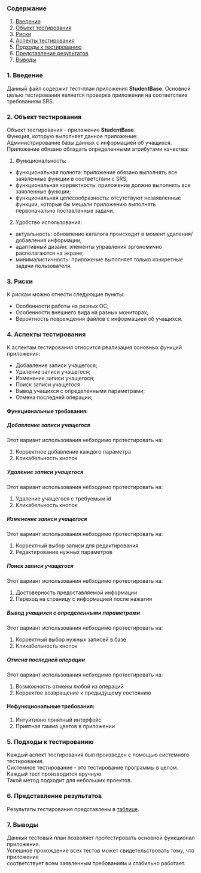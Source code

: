 ### Содержание
  1. [Введение](#1)
  2. [Объект тестирования](#2)
  3. [Риски](#3)
  4. [Аспекты тестирования](#4)<br>
  5. [Подходы к тестированию](#5)
  6. [Представление результатов](#6)
  7. [Выводы](#7)

<a name="1"></a>
### 1. Введение
  Данный файл содержит тест-план приложения **StudentBase**. Основной целью тестирования является
  проверка приложения на соответствие требованиям SRS.

<a name="2"></a>
### 2. Объект тестирования
Объект тестирования -  приложение **StudentBase**.  
Функция, которую выполняет данное приложение:  
Администрирование базы данных с информацией об учащихся. 
Приложение обязано обладать определенными атрибутами качества: 
   
   1. Функциональность:
+ функциональная полнота: приложение обязано выполнять все заявленные функции в соответствии с SRS;
+ функциональная корректность: приложение должно выполнять все заявленные функции;
+ функциональная целесообразность: отсутствуют незаявленные функции, которые бы мешали приложению выполнять первоначально поставленные задачи.

2. Удобство использования:  
+ актуальность: обновление каталога происходит в момент удаления/добавления информации;  
+ адаптивный дизайн: элементы управления эргономично располагаются на экране;  
+ минималистичность: приложение выполняет только конкретные задачи пользователя.  


<a name="3"></a>
### 3. Риски
К рискам можно отнести следующие пункты:
* Особенности работы на разных ОС;
* Особенности внешнего вида на разных мониторах;
* Вероятность повреждения файлов с информацией об учащихся.  

<a name="4"></a>
### 4. Аспекты тестирования
К аспектам тестирования относится реализация основных функций приложения:
* Добавление записи учащегося;
* Удаление записи учащегося;
* Изменение записи учащегося;
* Поиск записи учащегося
* Вывод учащихся с определенными параметрами;
* Отмена последней операции;

#### Функциональные требования:

##### Добавление записи учащегося
Этот вариант использования небходимо протестировать на:
1. Корректное добавление каждого параметра  
2. Кликабельность кнопок

##### Удаление записи учащегося
Этот вариант использования небходимо протестировать на:
1. Удаление учащегося с требуемым id
2. Кликабельность кнопок

##### Изменение записи учащегося  
Этот вариант использования небходимо протестировать на:
1. Корректный выбор записи для редактирования
2. Редактирование нужных параметров

##### Поиск записи учащегося
Этот вариант использования небходимо протестировать на:  
1. Достоверность предоставляемой информации
2. Переход на страницу с информацией после нажатия

##### Вывод учащихся с определенными параметрами
Этот вариант использования небходимо протестировать на:  
1. Корректный выбор нужных записей в базе
2. Кликабельность кнопок

##### Отмена последней операции
Этот вариант использования небходимо протестировать на:  
1. Возможность отмены любой из операций  
2. Корректое возвращение к предыдущему состоянию

#### Нефункциональные требования:
1. Интуитивно понятный интерфейс
2. Приятная гамма цветов в приложении  

<a name="5"></a>
### 5. Подходы к тестированию
Каждый аспект тестирования был произведен с помощью системного тестирования.  
Системное тестирование - это тестирование программы в целом.  
Каждый тест производится вручную.  
Такой метод подходит для небольших проектов.

<a name="6"></a>
### 6. Представление результатов
Результаты тестирования представлены в [таблице](https://github.com/APridy/StudentBase/blob/main/Documents/Testing/test_cases.pdf).

<a name="7"></a>
### 7. Выводы
Данный тестовый план позволяет протестировать основной функционал приложения.  
Успешное прохождение всех тестов может свидетельствовать тому, что приложение  
соответствует всем заявленным требованиям и стабильно работает.
